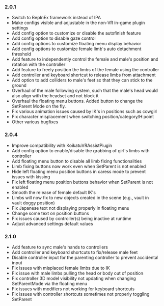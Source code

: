 ### 2.0.1  
- Switch to BepInEx framework instead of IPA
- Make configs visible and adjustable in the non-VR in-game plugin settings
- Add config option to customize or disable the autofinish feature
- Add config option to disable gaze control  
- Add config options to customize floating menu display behavior  
- Add config options to customize female limb's auto detachment threshold
- Add feature to independently control the female and male's position and rotation with the controller  
- Add feature to freely position the limbs of the female using the controller  
- Add controller and keyboard shortcut to release limbs from attachment  
- Add option to add colliders to male's feet so that they can stick to the ground  
- Overhaul of the male following system, such that the male's head would also align with the headset and not block it  
- Overhaul the floating menu buttons. Added button to change the SetParent Mode on the fly.
- Fix various animation issues caused by IK's in positions such as cowgirl  
- Fix character misplacement when switching position/category/H point  
- Other various bugfixes

### 2.0.4  
- Improve compatibility with KoikatuVRAssistPlugin  
- Add config option to enable/disable the grabbing of girl's limbs with controller  
- Add floating menu button to disable all limb fixing functionalities
- Limb fixing buttons now work even when SetParent is not enabled  
- Hide left floating menu position buttons in caress mode to prevent issues with kissing
- Fix left floating menu position buttons behavior when SetParent is not enabled
- Smooth the release of female default IK's  
- Limbs will now fix to new objects created in the scene (e.g., vault in vault doggy position)  
- Fix Japanese text not displaying properly in floating menu
- Change some text on position buttons  
- Fix issues caused by controller(s) being inactive at runtime  
- Adjust advanced settings default values

### 2.1.0  
- Add feature to sync male's hands to controllers  
- Add controller and keyboard shortcuts to fix/release male feet  
- Disable controller input for the parenting controller to prevent accidental input
- Fix issues with misplaced female limbs due to IK  
- Fix issue with male limbs pulling the head or body out of position  
- Fix controller 3D model visibility not updating when changing SetParentMode via the floating menu  
- Fix issues with modifiers not working for keyboard shortcuts  
- Fix issues with controller shortcuts sometimes not properly toggling SetParent
